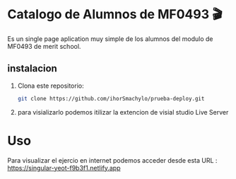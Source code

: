 # Catalogo de Alumnos de MF0493 🎬

Es un single page aplication muy simple de los alumnos del modulo de MF0493 de merit school.

## instalacion 

1. Clona este repositorio:

   ```bash
   git clone https://github.com/ihorSmachylo/prueba-deploy.git
   ```

2. para visializarlo podemos itilizar la extencion de visial studio Live Server

# Uso 

Para visualizar el ejercio en internet podemos  acceder desde esta URL : 
https://singular-yeot-f9b3f1.netlify.app